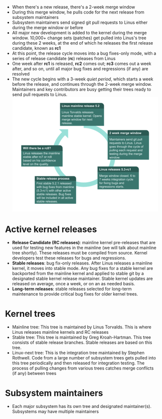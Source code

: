 - When there's a new release, there's a 2-week merge window 
- During this merge window, he pulls code for the next release from subsystem maintainers
- Subsystem maintainers send signed git pull requests to Linus either during the merge window or before
- All major new development is added to the kernel during the merge window. 10,000+ change sets (patches) get pulled into Linus's tree during these 2 weeks, at the end of which he releases the first release candidate, known as **rc1**
- At this point, the release cycle moves into a bug fixes-only mode, with a series of release candidate (**rc**) releases from Linus
- One week after **rc1** is released, **rc2** comes out; **rc3** comes out a week after, and so on, until all major bug fixes and regressions (if any) are resolved
- The new cycle begins with a 3-week _quiet period_, which starts a week before the release, and continues through the 2-week merge window. Maintainers and key contributors are busy getting their trees ready to send pull requests to Linus.
![](./Assets/linux-kernel-development-cycle.png)

# Active kernel releases
- **Release Candidate (RC releases)**: mainline kernel pre-releases that are used for testing new features in the mainline (we will talk about mainline tree shortly). These releases must be compiled from source. Kernel developers test these releases for bugs and regressions.
- **Stable releases**: bug fix-only releases. After Linus releases a mainline kernel, it moves into stable mode. Any bug fixes for a stable kernel are backported from the mainline kernel and applied to stable git by a designated stable kernel release maintainer. Stable kernel updates are released on average, once a week, or on an as needed basis.
- **Long-term releases**: stable releases selected for long-term maintenance to provide critical bug fixes for older kernel trees.

# Kernel trees
- Mainline tree: This tree is maintained by Linus Torvalds. This is where Linus releases mainline kernels and RC releases
- Stable tree: This tree is maintained by Greg Kroah-Hartman. This tree consists of stable release branches. Stable releases are based on this tree.
- Linux-next tree: This is the integration tree maintained by Stephen Rothwell. Code from a large number of subsystem trees gets pulled into this tree periodically and then released for integration testing. The process of pulling changes from various trees catches merge conflicts (if any) between trees

# Subsystem maintainers
- Each major subsystem has its own tree and designated maintainer(s). Subsystems may have multiple maintainers
